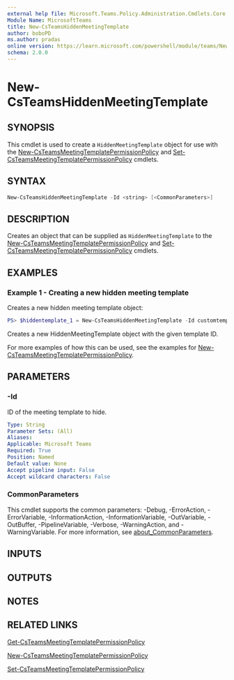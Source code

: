 ```yaml
---
external help file: Microsoft.Teams.Policy.Administration.Cmdlets.Core.dll-Help.xml
Module Name: MicrosoftTeams
title: New-CsTeamsHiddenMeetingTemplate
author: boboPD
ms.author: pradas
online version: https://learn.microsoft.com/powershell/module/teams/New-CsTeamsHiddenMeetingTemplate
schema: 2.0.0
---
```


# New-CsTeamsHiddenMeetingTemplate

## SYNOPSIS
This cmdlet is used to create a `HiddenMeetingTemplate` object for use with the [New-CsTeamsMeetingTemplatePermissionPolicy](https://learn.microsoft.com/powershell/module/teams/new-csteamsmeetingtemplatepermissionpolicy) and [Set-CsTeamsMeetingTemplatePermissionPolicy](https://learn.microsoft.com/powershell/module/teams/set-csteamsmeetingtemplatepermissionpolicy) cmdlets.

## SYNTAX

```powershell
New-CsTeamsHiddenMeetingTemplate -Id <string> [<CommonParameters>]
```

## DESCRIPTION

Creates an object that can be supplied as `HiddenMeetingTemplate` to the [New-CsTeamsMeetingTemplatePermissionPolicy](https://learn.microsoft.com/powershell/module/teams/new-csteamsmeetingtemplatepermissionpolicy) and [Set-CsTeamsMeetingTemplatePermissionPolicy](https://learn.microsoft.com/powershell/module/teams/set-csteamsmeetingtemplatepermissionpolicy) cmdlets.

## EXAMPLES

### Example 1 - Creating a new hidden meeting template

Creates a new hidden meeting template object:

```powershell
PS> $hiddentemplate_1 = New-CsTeamsHiddenMeetingTemplate -Id customtemplate_9ab0014a-bba4-4ad6-b816-0b42104b5056
```

Creates a new HiddenMeetingTemplate object with the given template ID.

For more examples of how this can be used, see the examples for [New-CsTeamsMeetingTemplatePermissionPolicy](https://learn.microsoft.com/powershell/module/teams/new-csteamsmeetingtemplatepermissionpolicy).

## PARAMETERS

### -Id

ID of the meeting template to hide.

```yaml
Type: String
Parameter Sets: (All)
Aliases:
Applicable: Microsoft Teams
Required: True
Position: Named
Default value: None
Accept pipeline input: False
Accept wildcard characters: False
```

### CommonParameters
This cmdlet supports the common parameters: -Debug, -ErrorAction, -ErrorVariable, -InformationAction, -InformationVariable, -OutVariable, -OutBuffer, -PipelineVariable, -Verbose, -WarningAction, and -WarningVariable. For more information, see [about_CommonParameters](https://go.microsoft.com/fwlink/?LinkID=113216).

## INPUTS

## OUTPUTS

## NOTES

## RELATED LINKS
[Get-CsTeamsMeetingTemplatePermissionPolicy](https://learn.microsoft.com/powershell/module/teams/get-csteamsmeetingtemplatepermissionpolicy)

[New-CsTeamsMeetingTemplatePermissionPolicy](https://learn.microsoft.com/powershell/module/teams/new-csteamsmeetingtemplatepermissionpolicy)

[Set-CsTeamsMeetingTemplatePermissionPolicy](https://learn.microsoft.com/powershell/module/teams/set-csteamsmeetingtemplatepermissionpolicy)
